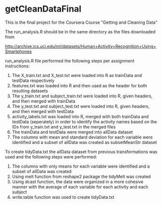 getCleanDataFinal
=================

This is the final project for the Coursera Course "Getting and Cleaning Data"

The run_analysis.R should be in the same directory as the files downloaded from

http://archive.ics.uci.edu/ml/datasets/Human+Activity+Recognition+Using+Smartphones

run_analysis.R file performed the following steps per assignment instructions:

1. The X_train.txt and X_test.txt were loaded into R as trainData and testData respectively
2. features.txt was loaded into R and then used as the header for both resulting datasets
3. The y_train.txt and subject_train.txt were loaded into R, given headers, and then merged with trainData
4. The y_test.txt and subject_test.txt were loaded into R, given headers, and then merged with testData
5. activity_labels.txt was loaded into R, merged with both trainData and testData (seperately) in order to identify the activity names based on the IDs from y_train.txt and y_test.txt in the merged files
6. The trainData and testData were merged into allData dataset
7. The columns with mean and standard deviation for each variable were identified and a subset of allData was created as subsetMeanStr dataset

To create tidyData.txt the allData dataset from previous transformations was used and the following steps were performed:

1. The columns with only means for each variable were identified and a subset of allData was created
2. Using melt function from reshape2 package the tidyMelt was created
3. Using dcast function, the data were organized in a more cohesive manner with the average of each variable for each activity and each subject
4. write.table function was used to create tidyData.txt

